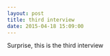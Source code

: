```yaml
---
layout: post
title: third interview
date: 2015-04-18 15:09:00
---
```


Surprise, this is the third interview